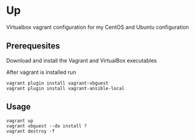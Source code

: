Up
==
Virtualbox vagrant configuration for my CentOS and Ubuntu configuration

## Prerequesites
Download and install the Vagrant and VirtualBox executables

After vagrant is installed run

    vagrant plugin install vagrant-vbguest
    vagrant plugin install vagrant-ansible-local

## Usage

    vagrant up
	vagrant vbguest --do install ? 
    vagrant destroy -f
